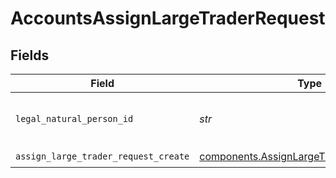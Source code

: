 # AccountsAssignLargeTraderRequest


## Fields

| Field                                                                                                  | Type                                                                                                   | Required                                                                                               | Description                                                                                            | Example                                                                                                |
| ------------------------------------------------------------------------------------------------------ | ------------------------------------------------------------------------------------------------------ | ------------------------------------------------------------------------------------------------------ | ------------------------------------------------------------------------------------------------------ | ------------------------------------------------------------------------------------------------------ |
| `legal_natural_person_id`                                                                              | *str*                                                                                                  | :heavy_check_mark:                                                                                     | The legalNaturalPerson id.                                                                             | e6716139-da77-46d1-9f15-13599161db0b                                                                   |
| `assign_large_trader_request_create`                                                                   | [components.AssignLargeTraderRequestCreate](../../models/components/assignlargetraderrequestcreate.md) | :heavy_check_mark:                                                                                     | N/A                                                                                                    |                                                                                                        |
